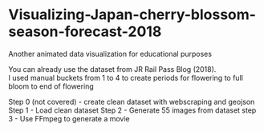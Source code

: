 # Visualizing-Japan-cherry-blossom-season-forecast-2018
Another animated data visualization for educational purposes

You can already use the dataset from JR Rail Pass Blog (2018).  
I used manual buckets from 1 to 4 to create periods for flowering to full bloom to end of flowering

Step 0 (not covered) - create clean dataset with webscraping and geojson
Step 1 - Load clean dataset
Step 2 - Generate 55 images from dataset
step 3 - Use FFmpeg to generate a movie

